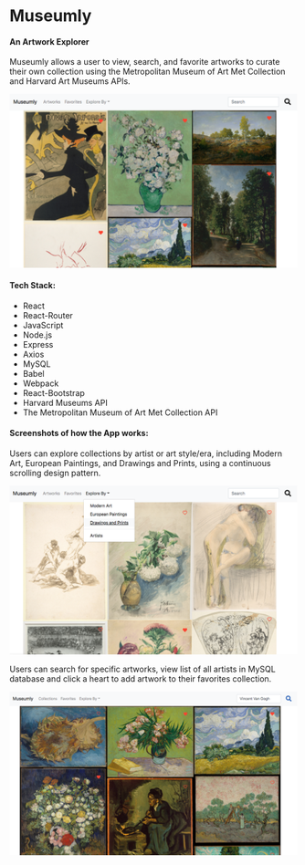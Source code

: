 # Museumly

#### An Artwork Explorer

Museumly allows a user to view, search, and favorite artworks to curate their own collection using the Metropolitan Museum of Art Met Collection and Harvard Art Museums APIs. 

![](ScreenShot2.png)

#### Tech Stack:

- React
- React-Router
- JavaScript
- Node.js
- Express
- Axios
- MySQL
- Babel
- Webpack
- React-Bootstrap
- Harvard Museums API
- The Metropolitan Museum of Art Met Collection API

#### Screenshots of how the App works:

Users can explore collections by artist or art style/era, including Modern Art, European Paintings, and Drawings and Prints, using a continuous scrolling design pattern.

![](ScreenShot1.png)

Users can search for specific artworks, view list of all artists in MySQL database and click a heart to add artwork to their favorites collection.

![](ScreenShot3.png)